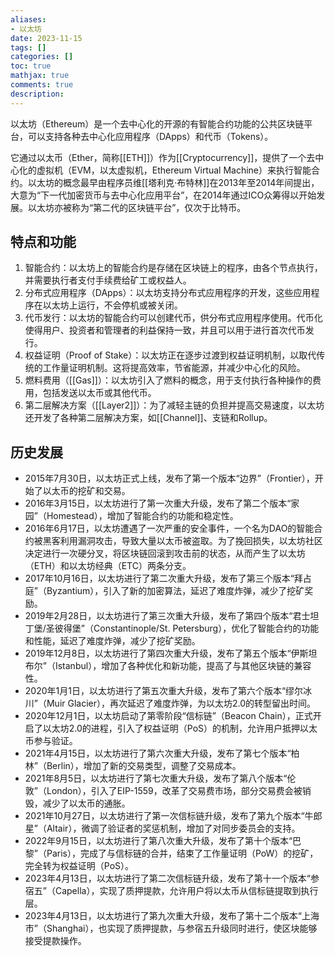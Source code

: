 ```yaml
---
aliases:
- 以太坊
date: 2023-11-15
tags: []
categories: []
toc: true
mathjax: true
comments: true
description: 
---
```


以太坊（Ethereum）是一个去中心化的开源的有智能合约功能的公共区块链平台，可以支持各种去中心化应用程序（DApps）和代币（Tokens）。

它通过以太币（Ether，简称[[ETH]]）作为[[Cryptocurrency]]，提供了一个去中心化的虚拟机（EVM，以太虚拟机，Ethereum Virtual Machine）来执行智能合约。以太坊的概念最早由程序员维[[塔利克·布特林]]在2013年至2014年间提出，大意为“下一代加密货币与去中心化应用平台”，在2014年通过ICO众筹得以开始发展。以太坊亦被称为“第二代的区块链平台”，仅次于比特币。

## 特点和功能

1. 智能合约：以太坊上的智能合约是存储在区块链上的程序，由各个节点执行，并需要执行者支付手续费给矿工或权益人。
2. 分布式应用程序（DApps）：以太坊支持分布式应用程序的开发，这些应用程序在以太坊上运行，不会停机或被关闭。
3. 代币发行：以太坊的智能合约可以创建代币，供分布式应用程序使用。代币化使得用户、投资者和管理者的利益保持一致，并且可以用于进行首次代币发行。
4. 权益证明（Proof of Stake）：以太坊正在逐步过渡到权益证明机制，以取代传统的工作量证明机制。这将提高效率，节省能源，并减少中心化的风险。
5. 燃料费用（[[Gas]]）：以太坊引入了燃料的概念，用于支付执行各种操作的费用，包括发送以太币或其他代币。
6. 第二层解决方案（[[Layer2]]）：为了减轻主链的负担并提高交易速度，以太坊还开发了各种第二层解决方案，如[[Channel]]、支链和Rollup。



## 历史发展

- 2015年7月30日，以太坊正式上线，发布了第一个版本“边界”（Frontier），开始了以太币的挖矿和交易。
- 2016年3月15日，以太坊进行了第一次重大升级，发布了第二个版本“家园”（Homestead），增加了智能合约的功能和稳定性。
- 2016年6月17日，以太坊遭遇了一次严重的安全事件，一个名为DAO的智能合约被黑客利用漏洞攻击，导致大量以太币被盗取。为了挽回损失，以太坊社区决定进行一次硬分叉，将区块链回滚到攻击前的状态，从而产生了以太坊（ETH）和以太坊经典（ETC）两条分支。
- 2017年10月16日，以太坊进行了第二次重大升级，发布了第三个版本“拜占庭”（Byzantium），引入了新的加密算法，延迟了难度炸弹，减少了挖矿奖励。
- 2019年2月28日，以太坊进行了第三次重大升级，发布了第四个版本“君士坦丁堡/圣彼得堡”（Constantinople/St. Petersburg），优化了智能合约的功能和性能，延迟了难度炸弹，减少了挖矿奖励。
- 2019年12月8日，以太坊进行了第四次重大升级，发布了第五个版本“伊斯坦布尔”（Istanbul），增加了各种优化和新功能，提高了与其他区块链的兼容性。
- 2020年1月1日，以太坊进行了第五次重大升级，发布了第六个版本“缪尔冰川”（Muir Glacier），再次延迟了难度炸弹，为以太坊2.0的转型留出时间。
- 2020年12月1日，以太坊启动了第零阶段“信标链”（Beacon Chain），正式开启了以太坊2.0的进程，引入了权益证明（PoS）的机制，允许用户抵押以太币参与验证。
- 2021年4月15日，以太坊进行了第六次重大升级，发布了第七个版本“柏林”（Berlin），增加了新的交易类型，调整了交易成本。
- 2021年8月5日，以太坊进行了第七次重大升级，发布了第八个版本“伦敦”（London），引入了EIP-1559，改革了交易费市场，部分交易费会被销毁，减少了以太币的通胀。
- 2021年10月27日，以太坊进行了第一次信标链升级，发布了第九个版本“牛郎星”（Altair），微调了验证者的奖惩机制，增加了对同步委员会的支持。
- 2022年9月15日，以太坊进行了第八次重大升级，发布了第十个版本“巴黎”（Paris），完成了与信标链的合并，结束了工作量证明（PoW）的挖矿，完全转为权益证明（PoS）。
- 2023年4月13日，以太坊进行了第二次信标链升级，发布了第十一个版本“参宿五”（Capella），实现了质押提款，允许用户将以太币从信标链提取到执行层。
- 2023年4月13日，以太坊进行了第九次重大升级，发布了第十二个版本“上海市”（Shanghai），也实现了质押提款，与参宿五升级同时进行，使区块能够接受提款操作。
